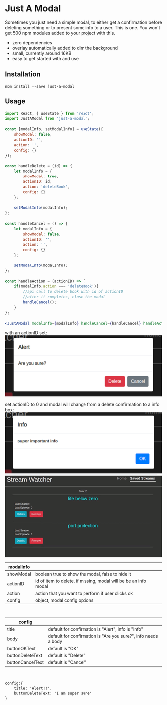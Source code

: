 # Just A Modal

Sometimes you just need a simple modal, to either get a confirmation before deleting something or to present some info to a user. This is one. You won't get 500 npm modules 
added to your project with this.

* zero dependencies
* overlay automatically added to dim the background
* small, currently around 16KB
* easy to get started with and use

## Installation
```
npm install --save just-a-modal
```

## Usage
```jsx
import React, { useState } from 'react';
import JustAModal from 'just-a-modal';

const [modalInfo, setModalInfo] = useState({
    showModal: false,
    actionID: '',
    action: '',
    config: {}
});

const handleDelete = (id) => {
    let modalInfo = {
        showModal: true,
        actionID: id,
        action: 'deleteBook',
        config: {}
    };

    setModalInfo(modalInfo);
};

const handleCancel = () => {
    let modalInfo = {
        showModal: false,
        actionID: '',
        action: '',
        config: {}
    };

    setModalInfo(modalInfo);
};

const handleAction = (actionID) => {
    if(modalInfo.action === 'deleteBook'){
        //api call to delete book with id of actionID
        //after it completes, close the modal
        handleCancel();
    }
};

<JustAModal modalInfo={modalInfo} handleCancel={handleCancel} handleAction={handleAction} />

```

with an actionID set:
<br />
![alt text](https://github.com/meberhardt2/just-a-modal/blob/main/screenshots/confirmation.png?raw=true)

set actionID to 0 and modal will change from a delete confirmation to a info box:
<br />
![alt text](https://github.com/meberhardt2/just-a-modal/blob/main/screenshots/info.png?raw=true)
![alt text](https://github.com/meberhardt2/just-a-modal/blob/main/screenshots/modal.gif?raw=true)


|modalInfo||
|---|---|
|showModal|boolean true to show the modal, false to hide it|
|actionID|id of item to delete. if missing, modal will be be an info modal|
|action|action that you want to perform if user clicks ok|
|config|object, modal config options|
<br />


|config||
|---|---|
|title|default for confirmation is "Alert", info is "Info"|
|body|default for confirmation is "Are you sure?", info needs a body|
|buttonOKText|default is "OK"|
|buttonDeleteText|default is "Delete"|
|buttonCancelText|default is "Cancel"|
<br />

```
config:{
    title: 'Alert!!',
    buttonDeleteText: 'I am super sure'
}
```
<br />
